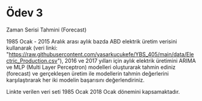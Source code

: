 # Ödev 3

Zaman Serisi Tahmini (Forecast)

1985 Ocak - 2015 Aralık arası aylık bazda ABD elektrik üretim verisini kullanarak (veri linki: "https://raw.githubusercontent.com/yasarkucukefe/YBS_405/main/data/Electric_Production.csv"), 2016 ve 2017 yılları için aylık elektrik üretimini ARIMA ve MLP (Multi Layer Perceptron) modelleri oluşturarak tahmin ediniz (forecast) ve gerçekleşen üretim ile modellerin tahmin değerlerini karşılaştırarak her iki modelin başarısını değerlendiriniz.

Linkte verilen veri seti 1985 Ocak 2018 Ocak dönemini kapsamaktadır.
